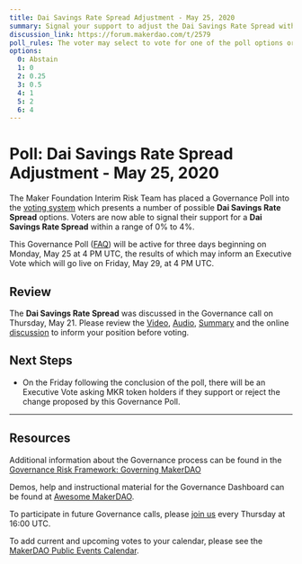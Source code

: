 ```yaml
---
title: Dai Savings Rate Spread Adjustment - May 25, 2020
summary: Signal your support to adjust the Dai Savings Rate Spread within a range of 0% to 4%
discussion_link: https://forum.makerdao.com/t/2579
poll_rules: The voter may select to vote for one of the poll options or they may elect to abstain from the poll entirely
options:
  0: Abstain
  1: 0
  2: 0.25
  3: 0.5
  4: 1
  5: 2
  6: 4
---
```


# Poll: Dai Savings Rate Spread Adjustment - May 25, 2020

The Maker Foundation Interim Risk Team has placed a Governance Poll into the [voting system](https://vote.makerdao.com/polling) which presents a number of possible **Dai Savings Rate Spread** options. Voters are now able to signal their support for a **Dai Savings Rate Spread** within a range of 0% to 4%.

This Governance Poll ([FAQ](https://community-development.makerdao.com/makerdao-mcd-faqs/faqs#governance)) will be active for three days beginning on Monday, May 25 at 4 PM UTC, the results of which may inform an Executive Vote which will go live on Friday, May 29, at 4 PM UTC.

## Review

The **Dai Savings Rate Spread** was discussed in the Governance call on Thursday, May 21. Please review the [Video](https://www.youtube.com/playlist?list=PLLzkWCj8ywWNq5-90-Id6VPSsrk4OWVan), [Audio](https://soundcloud.com/makerdao/sets/governance-and-risk), [Summary](https://community-development.makerdao.com/governance/governance-and-risk-meetings/summaries) and the online [discussion](https://forum.makerdao.com/c/governance) to inform your position before voting.

## Next Steps

- On the Friday following the conclusion of the poll, there will be an Executive Vote asking MKR token holders if they support or reject the change proposed by this Governance Poll.

---

## Resources

Additional information about the Governance process can be found in the [Governance Risk Framework: Governing MakerDAO](https://community-development.makerdao.com/governance/governance-risk-framework)

Demos, help and instructional material for the Governance Dashboard can be found at [Awesome MakerDAO](https://awesome.makerdao.com/#voting).

To participate in future Governance calls, please [join us](https://community-development.makerdao.com/governance/governance-and-risk-meetings) every Thursday at 16:00 UTC.

To add current and upcoming votes to your calendar, please see the [MakerDAO Public Events Calendar](https://calendar.google.com/calendar/embed?src=makerdao.com_3efhm2ghipksegl009ktniomdk%40group.calendar.google.com&ctz=America%2FLos_Angeles).
